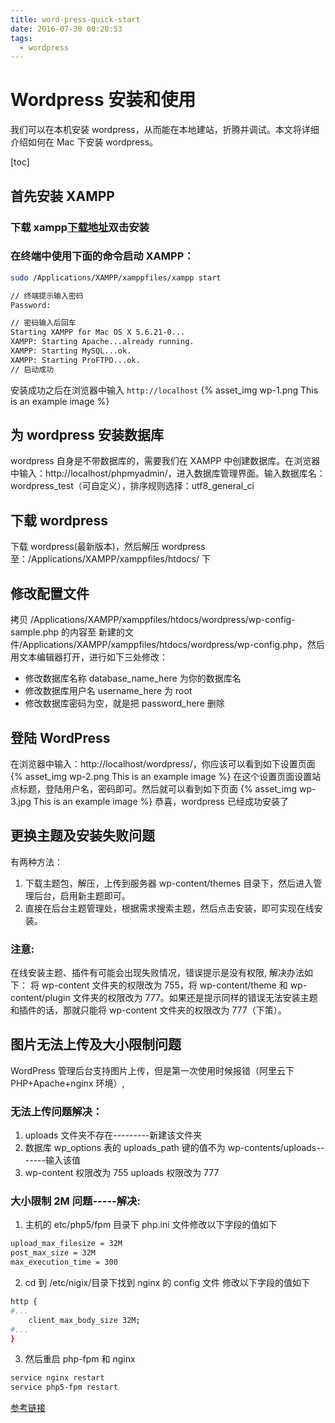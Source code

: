 ```yaml
---
title: word-press-quick-start
date: 2016-07-30 00:20:53
tags:
  - wordpress
---
```


# Wordpress 安装和使用

我们可以在本机安装 wordpress，从而能在本地建站，折腾并调试。本文将详细介绍如何在 Mac 下安装 wordpress。

<!-- more -->

[toc]

## 首先安装 XAMPP

### 下载 xampp[下载地址](https://sourceforge.net/projects/xampp/files/)双击安装

### 在终端中使用下面的命令启动 XAMPP：

```bash
sudo /Applications/XAMPP/xamppfiles/xampp start

// 终端提示输入密码
Password:

// 密码输入后回车
Starting XAMPP for Mac OS X 5.6.21-0...
XAMPP: Starting Apache...already running.
XAMPP: Starting MySQL...ok.
XAMPP: Starting ProFTPD...ok.
// 启动成功
```

安装成功之后在浏览器中输入 `http://localhost`
{% asset_img wp-1.png This is an example image %}

## 为 wordpress 安装数据库

wordpress 自身是不带数据库的，需要我们在 XAMPP 中创建数据库。在浏览器中输入：http://localhost/phpmyadmin/，进入数据库管理界面。输入数据库名：wordpress_test（可自定义），排序规则选择：utf8_general_ci

## 下载 wordpress

下载 wordpress(最新版本)，然后解压 wordpress 至：/Applications/XAMPP/xamppfiles/htdocs/ 下

## 修改配置文件

拷贝 /Applications/XAMPP/xamppfiles/htdocs/wordpress/wp-config-sample.php 的内容至 新建的文件/Applications/XAMPP/xamppfiles/htdocs/wordpress/wp-config.php，然后用文本编辑器打开，进行如下三处修改：

- 修改数据库名称 database_name_here 为你的数据库名
- 修改数据库用户名 username_here 为 root
- 修改数据库密码为空，就是把 password_here 删除

## 登陆 WordPress

在浏览器中输入：http://localhost/wordpress/，你应该可以看到如下设置页面
{% asset_img wp-2.png This is an example image %}
在这个设置页面设置站点标题，登陆用户名，密码即可。然后就可以看到如下页面
{% asset_img wp-3.jpg This is an example image %}
恭喜，wordpress 已经成功安装了

## 更换主题及安装失败问题

有两种方法：

1. 下载主题包，解压，上传到服务器 wp-content/themes 目录下，然后进入管理后台，启用新主题即可。
2. 直接在后台主题管理处，根据需求搜索主题，然后点击安装，即可实现在线安装。

### 注意:

在线安装主题、插件有可能会出现失败情况，错误提示是没有权限,
解决办法如下：
将 wp-content 文件夹的权限改为 755，将 wp-content/theme 和 wp-content/plugin 文件夹的权限改为 777。如果还是提示同样的错误无法安装主题和插件的话，那就只能将 wp-content 文件夹的权限改为 777（下策）。

## 图片无法上传及大小限制问题

WordPress 管理后台支持图片上传，但是第一次使用时候报错（阿里云下 PHP+Apache+nginx 环境）,

### 无法上传问题解决：

1. uploads 文件夹不存在---------新建该文件夹
2. 数据库 wp_options 表的 uploads_path 键的值不为 wp-contents/uploads-------输入该值
3. wp-content 权限改为 755 uploads 权限改为 777

### 大小限制 2M 问题-----解决:

1. 主机的 etc/php5/fpm 目录下 php.ini 文件修改以下字段的值如下

```bash
upload_max_filesize = 32M
post_max_size = 32M
max_execution_time = 300
```

2. cd 到 /etc/nigix/目录下找到 nginx 的 config 文件 修改以下字段的值如下

```bash
http {
#...
    client_max_body_size 32M;
#...
}
```

3. 然后重启 php-fpm 和 nginx

```bash
service nginx restart
service php5-fpm restart
```

[参考链接](https://easyengine.io/tutorials/php/increase-file-upload-size-limit/)

